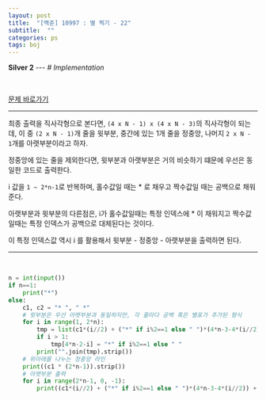 ```yaml
---
layout: post
title:  "[백준] 10997 : 별 찍기 - 22"
subtitle:  ""
categories: ps
tags: boj
---
```


**Silver 2** --- *# Implementation*

<br>

[문제 바로가기](https://www.acmicpc.net/problem/10997)

---

최종 출력을 직사각형으로 본다면, ```(4 x N - 1) x (4 x N - 3)```의 직사각형이 되는데, 이 중 ```(2 x N - 1)```개 줄을 윗부분, 중간에 있는 1개 줄을 정중앙, 나머지 ```2 x N - 1```개를 아랫부분이라고 하자.

정중앙에 있는 줄을 제외한다면, 윗부분과 아랫부분은 거의 비슷하기 떄문에 우선은 동일한 코드로 출력한다.

i 값을 ```1 ~ 2*n-1```로 반복하며, 홀수값일 때는 * 로 채우고 짝수값일 때는 공백으로 채워준다.

아랫부분과 윗부분의 다른점은, i가 홀수값일때는 특정 인덱스에 * 이 채워지고 짝수값일때는 특정 인덱스가 공백으로 대체된다는 것이다.

이 특정 인덱스값 역시 i 를 활용해서 윗부분 - 정중앙 - 아랫부분을 출력하면 된다.

---

<br>

```python
n = int(input())
if n==1:
    print("*")
else:
    c1, c2 = "* ", " *"
    # 윗부분은 우선 아랫부분과 동일하지만, 각 줄마다 공백 혹은 별표가 추가된 형식
    for i in range(1, 2*n):
        tmp = list(c1*(i//2) + ("*" if i%2==1 else " ")*(4*n-3-4*(i//2)) + c2*(i//2))
        if i > 1:
            tmp[4*n-2-i] = "*" if i%2==1 else " " 
        print("".join(tmp).strip())
    # 위아래를 나누는 정중앙 라인
    print((c1 * (2*n-1)).strip())
    # 아랫부분 출력
    for i in range(2*n-1, 0, -1):
        print((c1*(i//2) + ("*" if i%2==1 else " ")*(4*n-3-4*(i//2)) + c2*(i//2)).strip())
```
